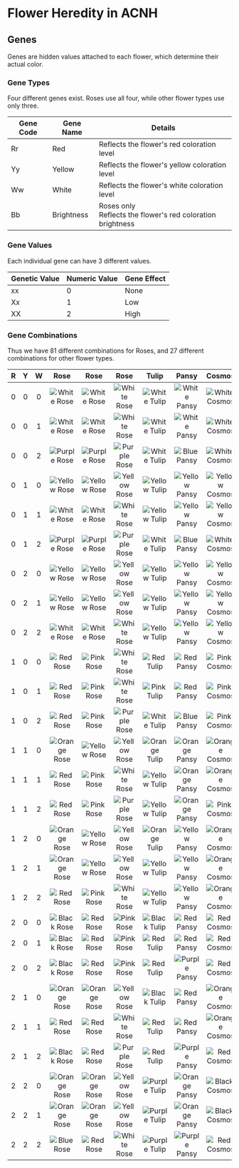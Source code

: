 # Flower Heredity in ACNH

## Genes

Genes are hidden values attached to each flower, which determine their actual color.

### Gene Types

Four different genes exist. Roses use all four, while other flower types use only three.

| Gene Code | Gene Name  | Details                                                      |
| --------- | ---------- | ------------------------------------------------------------ |
| Rr        | Red        | Reflects the flower's red coloration level                   |
| Yy        | Yellow     | Reflects the flower's yellow coloration level                |
| Ww        | White      | Reflects the flower's white coloration level                 |
| Bb        | Brightness | Roses only<br />Reflects the flower's red coloration brightness |

### Gene Values

Each individual gene can have 3 different values.

| Genetic Value | Numeric Value | Gene Effect |
| ------------- | ------------- | ----------- |
| xx            | 0             | None        |
| Xx            | 1             | Low         |
| XX            | 2             | High        |

### Gene Combinations

Thus we have 81 different combinations for Roses, and 27 different combinations for other flower types.

|  R   |  Y   |  W   |            Rose <img width=20/>             |            Rose             |            Rose             |             Tulip             |             Pansy             |             Cosmos              |            Lily             |              Hyacinth               |               Windflower                |            Mum            |
| :--: | :--: | :--: | :-------------------------: | :-------------------------: | :-------------------------: | :---------------------------: | :---------------------------: | :-----------------------------: | :-------------------------: | :---------------------------------: | :-------------------------------------: | :-----------------------: |
|  0   |  0   |  0   |  ![White Rose][White Rose]  |  ![White Rose][White Rose]  |  ![White Rose][White Rose]  |  ![White Tulip][White Tulip]  |  ![White Pansy][White Pansy]  |  ![White Cosmos][White Cosmos]  |  ![White Lily][White Lily]  |  ![White Hyacinth][White Hyacinth]  |  ![White Windflower][White Windflower]  |  ![White Mum][White Mum]  |
|  0   |  0   |  1   |  ![White Rose][White Rose]  |  ![White Rose][White Rose]  |  ![White Rose][White Rose]  |  ![White Tulip][White Tulip]  |  ![White Pansy][White Pansy]  |  ![White Cosmos][White Cosmos]  |  ![White Lily][White Lily]  |  ![White Hyacinth][White Hyacinth]  |  ![White Windflower][White Windflower]  |  ![White Mum][White Mum]  |
|  0   |  0   |  2   | ![Purple Rose][Purple Rose] | ![Purple Rose][Purple Rose] | ![Purple Rose][Purple Rose] |  ![White Tulip][White Tulip]  |   ![Blue Pansy][Blue Pansy]   |  ![White Cosmos][White Cosmos]  |  ![White Lily][White Lily]  |   ![Blue Hyacinth][Blue Hyacinth]   |   ![Blue Windflower][Blue Windflower]   | ![Purple Mum][Purple Mum] |
|  0   |  1   |  0   | ![Yellow Rose][Yellow Rose] | ![Yellow Rose][Yellow Rose] | ![Yellow Rose][Yellow Rose] | ![Yellow Tulip][Yellow Tulip] | ![Yellow Pansy][Yellow Pansy] | ![Yellow Cosmos][Yellow Cosmos] |  ![White Lily][White Lily]  | ![Yellow Hyacinth][Yellow Hyacinth] | ![Orange Windflower][Orange Windflower] | ![Yellow Mum][Yellow Mum] |
|  0   |  1   |  1   |  ![White Rose][White Rose]  |  ![White Rose][White Rose]  |  ![White Rose][White Rose]  | ![Yellow Tulip][Yellow Tulip] | ![Yellow Pansy][Yellow Pansy] | ![Yellow Cosmos][Yellow Cosmos] |  ![White Lily][White Lily]  | ![Yellow Hyacinth][Yellow Hyacinth] | ![Orange Windflower][Orange Windflower] | ![Yellow Mum][Yellow Mum] |
|  0   |  1   |  2   | ![Purple Rose][Purple Rose] | ![Purple Rose][Purple Rose] | ![Purple Rose][Purple Rose] |  ![White Tulip][White Tulip]  |   ![Blue Pansy][Blue Pansy]   |  ![White Cosmos][White Cosmos]  |  ![White Lily][White Lily]  |  ![White Hyacinth][White Hyacinth]  |   ![Blue Windflower][Blue Windflower]   |  ![White Mum][White Mum]  |
|  0   |  2   |  0   | ![Yellow Rose][Yellow Rose] | ![Yellow Rose][Yellow Rose] | ![Yellow Rose][Yellow Rose] | ![Yellow Tulip][Yellow Tulip] | ![Yellow Pansy][Yellow Pansy] | ![Yellow Cosmos][Yellow Cosmos] | ![Yellow Lily][Yellow Lily] | ![Yellow Hyacinth][Yellow Hyacinth] | ![Orange Windflower][Orange Windflower] | ![Yellow Mum][Yellow Mum] |
|  0   |  2   |  1   | ![Yellow Rose][Yellow Rose] | ![Yellow Rose][Yellow Rose] | ![Yellow Rose][Yellow Rose] | ![Yellow Tulip][Yellow Tulip] | ![Yellow Pansy][Yellow Pansy] | ![Yellow Cosmos][Yellow Cosmos] | ![Yellow Lily][Yellow Lily] | ![Yellow Hyacinth][Yellow Hyacinth] | ![Orange Windflower][Orange Windflower] | ![Yellow Mum][Yellow Mum] |
|  0   |  2   |  2   |  ![White Rose][White Rose]  |  ![White Rose][White Rose]  |  ![White Rose][White Rose]  | ![Yellow Tulip][Yellow Tulip] | ![Yellow Pansy][Yellow Pansy] | ![Yellow Cosmos][Yellow Cosmos] |  ![White Lily][White Lily]  | ![Yellow Hyacinth][Yellow Hyacinth] | ![Orange Windflower][Orange Windflower] | ![Yellow Mum][Yellow Mum] |
|  1   |  0   |  0   |    ![Red Rose][Red Rose]    |   ![Pink Rose][Pink Rose]   |  ![White Rose][White Rose]  |    ![Red Tulip][Red Tulip]    |    ![Red Pansy][Red Pansy]    |   ![Pink Cosmos][Pink Cosmos]   |    ![Red Lily][Red Lily]    |    ![Red Hyacinth][Red Hyacinth]    |    ![Red Windflower][Red Windflower]    |   ![Pink Mum][Pink Mum]   |
|  1   |  0   |  1   |    ![Red Rose][Red Rose]    |   ![Pink Rose][Pink Rose]   |  ![White Rose][White Rose]  |   ![Pink Tulip][Pink Tulip]   |    ![Red Pansy][Red Pansy]    |   ![Pink Cosmos][Pink Cosmos]   |   ![Pink Lily][Pink Lily]   |   ![Pink Hyacinth][Pink Hyacinth]   |    ![Red Windflower][Red Windflower]    |   ![Pink Mum][Pink Mum]   |
|  1   |  0   |  2   |    ![Red Rose][Red Rose]    |   ![Pink Rose][Pink Rose]   | ![Purple Rose][Purple Rose] |  ![White Tulip][White Tulip]  |   ![Blue Pansy][Blue Pansy]   |   ![Pink Cosmos][Pink Cosmos]   |  ![White Lily][White Lily]  |  ![White Hyacinth][White Hyacinth]  |   ![Blue Windflower][Blue Windflower]   |   ![Pink Mum][Pink Mum]   |
|  1   |  1   |  0   | ![Orange Rose][Orange Rose] | ![Yellow Rose][Yellow Rose] | ![Yellow Rose][Yellow Rose] | ![Orange Tulip][Orange Tulip] | ![Orange Pansy][Orange Pansy] | ![Orange Cosmos][Orange Cosmos] | ![Orange Lily][Orange Lily] | ![Orange Hyacinth][Orange Hyacinth] |   ![Pink Windflower][Pink Windflower]   | ![Yellow Mum][Yellow Mum] |
|  1   |  1   |  1   |    ![Red Rose][Red Rose]    |   ![Pink Rose][Pink Rose]   |  ![White Rose][White Rose]  | ![Yellow Tulip][Yellow Tulip] | ![Orange Pansy][Orange Pansy] | ![Orange Cosmos][Orange Cosmos] | ![Yellow Lily][Yellow Lily] | ![Yellow Hyacinth][Yellow Hyacinth] |   ![Pink Windflower][Pink Windflower]   |    ![Red Mum][Red Mum]    |
|  1   |  1   |  2   |    ![Red Rose][Red Rose]    |   ![Pink Rose][Pink Rose]   | ![Purple Rose][Purple Rose] | ![Yellow Tulip][Yellow Tulip] | ![Orange Pansy][Orange Pansy] |   ![Pink Cosmos][Pink Cosmos]   | ![Yellow Lily][Yellow Lily] | ![Yellow Hyacinth][Yellow Hyacinth] |   ![Pink Windflower][Pink Windflower]   |   ![Pink Mum][Pink Mum]   |
|  1   |  2   |  0   | ![Orange Rose][Orange Rose] | ![Yellow Rose][Yellow Rose] | ![Yellow Rose][Yellow Rose] | ![Orange Tulip][Orange Tulip] | ![Yellow Pansy][Yellow Pansy] | ![Orange Cosmos][Orange Cosmos] | ![Orange Lily][Orange Lily] | ![Orange Hyacinth][Orange Hyacinth] | ![Orange Windflower][Orange Windflower] | ![Purple Mum][Purple Mum] |
|  1   |  2   |  1   | ![Orange Rose][Orange Rose] | ![Yellow Rose][Yellow Rose] | ![Yellow Rose][Yellow Rose] | ![Yellow Tulip][Yellow Tulip] | ![Yellow Pansy][Yellow Pansy] | ![Orange Cosmos][Orange Cosmos] | ![Yellow Lily][Yellow Lily] | ![Yellow Hyacinth][Yellow Hyacinth] | ![Orange Windflower][Orange Windflower] | ![Purple Mum][Purple Mum] |
|  1   |  2   |  2   |    ![Red Rose][Red Rose]    |   ![Pink Rose][Pink Rose]   |  ![White Rose][White Rose]  | ![Yellow Tulip][Yellow Tulip] | ![Yellow Pansy][Yellow Pansy] | ![Orange Cosmos][Orange Cosmos] | ![Yellow Lily][Yellow Lily] | ![Yellow Hyacinth][Yellow Hyacinth] | ![Orange Windflower][Orange Windflower] | ![Purple Mum][Purple Mum] |
|  2   |  0   |  0   |  ![Black Rose][Black Rose]  |    ![Red Rose][Red Rose]    |   ![Pink Rose][Pink Rose]   |  ![Black Tulip][Black Tulip]  |    ![Red Pansy][Red Pansy]    |    ![Red Cosmos][Red Cosmos]    |  ![Black Lily][Black Lily]  |    ![Red Hyacinth][Red Hyacinth]    |    ![Red Windflower][Red Windflower]    |    ![Red Mum][Red Mum]    |
|  2   |  0   |  1   |  ![Black Rose][Black Rose]  |    ![Red Rose][Red Rose]    |   ![Pink Rose][Pink Rose]   |    ![Red Tulip][Red Tulip]    |    ![Red Pansy][Red Pansy]    |    ![Red Cosmos][Red Cosmos]    |    ![Red Lily][Red Lily]    |    ![Red Hyacinth][Red Hyacinth]    |    ![Red Windflower][Red Windflower]    |    ![Red Mum][Red Mum]    |
|  2   |  0   |  2   |  ![Black Rose][Black Rose]  |    ![Red Rose][Red Rose]    |   ![Pink Rose][Pink Rose]   |    ![Red Tulip][Red Tulip]    | ![Purple Pansy][Purple Pansy] |    ![Red Cosmos][Red Cosmos]    |   ![Pink Lily][Pink Lily]   |    ![Red Hyacinth][Red Hyacinth]    | ![Purple Windflower][Purple Windflower] |    ![Red Mum][Red Mum]    |
|  2   |  1   |  0   | ![Orange Rose][Orange Rose] | ![Orange Rose][Orange Rose] | ![Yellow Rose][Yellow Rose] |  ![Black Tulip][Black Tulip]  |    ![Red Pansy][Red Pansy]    | ![Orange Cosmos][Orange Cosmos] |  ![Black Lily][Black Lily]  |   ![Blue Hyacinth][Blue Hyacinth]   |    ![Red Windflower][Red Windflower]    | ![Purple Mum][Purple Mum] |
|  2   |  1   |  1   |    ![Red Rose][Red Rose]    |    ![Red Rose][Red Rose]    |  ![White Rose][White Rose]  |    ![Red Tulip][Red Tulip]    |    ![Red Pansy][Red Pansy]    | ![Orange Cosmos][Orange Cosmos] |    ![Red Lily][Red Lily]    |    ![Red Hyacinth][Red Hyacinth]    |    ![Red Windflower][Red Windflower]    | ![Purple Mum][Purple Mum] |
|  2   |  1   |  2   |  ![Black Rose][Black Rose]  |    ![Red Rose][Red Rose]    | ![Purple Rose][Purple Rose] |    ![Red Tulip][Red Tulip]    | ![Purple Pansy][Purple Pansy] |    ![Red Cosmos][Red Cosmos]    |   ![Pink Lily][Pink Lily]   |    ![Red Hyacinth][Red Hyacinth]    | ![Purple Windflower][Purple Windflower] |    ![Red Mum][Red Mum]    |
|  2   |  2   |  0   | ![Orange Rose][Orange Rose] | ![Orange Rose][Orange Rose] | ![Yellow Rose][Yellow Rose] | ![Purple Tulip][Purple Tulip] | ![Orange Pansy][Orange Pansy] |  ![Black Cosmos][Black Cosmos]  | ![Orange Lily][Orange Lily] | ![Purple Hyacinth][Purple Hyacinth] |   ![Pink Windflower][Pink Windflower]   |  ![Green Mum][Green Mum]  |
|  2   |  2   |  1   | ![Orange Rose][Orange Rose] | ![Orange Rose][Orange Rose] | ![Yellow Rose][Yellow Rose] | ![Purple Tulip][Purple Tulip] | ![Orange Pansy][Orange Pansy] |  ![Black Cosmos][Black Cosmos]  | ![Orange Lily][Orange Lily] | ![Purple Hyacinth][Purple Hyacinth] |   ![Pink Windflower][Pink Windflower]   |  ![Green Mum][Green Mum]  |
|  2   |  2   |  2   |   ![Blue Rose][Blue Rose]   |    ![Red Rose][Red Rose]    |  ![White Rose][White Rose]  | ![Purple Tulip][Purple Tulip] | ![Purple Pansy][Purple Pansy] |    ![Red Cosmos][Red Cosmos]    |  ![White Lily][White Lily]  | ![Purple Hyacinth][Purple Hyacinth] | ![Purple Windflower][Purple Windflower] |    ![Red Mum][Red Mum]    |

[White Rose]: https://i.imgur.com/Xacr6JK.png
[Red Rose]: https://i.imgur.com/WNw4bsy.png
[Yellow Rose]: https://i.imgur.com/syp5DZO.png
[Pink Rose]: https://i.imgur.com/vtLJ18p.png
[Orange Rose]: https://i.imgur.com/AY4AS3v.png
[Purple Rose]: https://i.imgur.com/HRDqqUF.png
[Black Rose]: https://i.imgur.com/YnAFSip.png
[Blue Rose]: https://i.imgur.com/ShPNLUc.png

[White Tulip]: https://i.imgur.com/icXqqff.png
[Red Tulip]: https://i.imgur.com/FocWneF.png
[Yellow Tulip]: https://i.imgur.com/XYoBPHj.png
[Pink Tulip]: https://i.imgur.com/BcQPAVM.png
[Orange Tulip]: https://i.imgur.com/Qe1zJRf.png
[Purple Tulip]: https://i.imgur.com/2Nn2I32.png
[Black Tulip]: https://i.imgur.com/swxLB2t.png

[White Pansy]: https://i.imgur.com/WbH1f0y.png
[Red Pansy]: https://i.imgur.com/P87wzUX.png
[Yellow Pansy]: https://i.imgur.com/Brr59Np.png
[Orange Pansy]: https://i.imgur.com/pql7Ur4.png
[Purple Pansy]: https://i.imgur.com/apel9uO.png
[Blue Pansy]: https://i.imgur.com/qstosOC.png

[Red Cosmos]: https://i.imgur.com/bZOJNuX.png
[White Cosmos]: https://i.imgur.com/owY9Ipz.png
[Yellow Cosmos]: https://i.imgur.com/FW4GIKj.png
[Black Cosmos]: https://i.imgur.com/FHppj6Z.png
[Orange Cosmos]: https://i.imgur.com/bQLcOFo.png
[Pink Cosmos]: https://i.imgur.com/hNIl1Mu.png

[White Lily]: https://i.imgur.com/PbIoBfx.png
[Red Lily]: https://i.imgur.com/FKRfD2m.png
[Yellow Lily]: https://i.imgur.com/Pg2UA6D.png
[Pink Lily]: https://i.imgur.com/jfQO7hl.png
[Orange Lily]: https://i.imgur.com/rWQgZX0.png
[Black Lily]: https://i.imgur.com/3YBcBum.png

[Red Hyacinth]: https://i.imgur.com/z4Slfi6.png
[White Hyacinth]: https://i.imgur.com/DfQ6XxZ.png
[Yellow Hyacinth]: https://i.imgur.com/fqKtiIj.png
[Purple Hyacinth]: https://i.imgur.com/JWy8MxJ.png
[Orange Hyacinth]: https://i.imgur.com/S8l1iXY.png
[Pink Hyacinth]: https://i.imgur.com/HbIWR5v.png
[Blue Hyacinth]: https://i.imgur.com/hAMbFoT.png

[Red Windflower]: https://i.imgur.com/ZEV3HiA.png
[White Windflower]: https://i.imgur.com/LUkHAFI.png
[Blue Windflower]: https://i.imgur.com/enSgApS.png
[Purple Windflower]: https://i.imgur.com/QjSnAoQ.png
[Pink Windflower]: https://i.imgur.com/sM4KZfQ.png
[Orange Windflower]: https://i.imgur.com/x6NVTdz.png

[Red Mum]: https://i.imgur.com/3MOgmO5.png
[White Mum]: https://i.imgur.com/zAYqa1u.png
[Yellow Mum]: https://i.imgur.com/jstJuSE.png
[Purple Mum]: https://i.imgur.com/C3s80Mc.png
[Pink Mum]: https://i.imgur.com/vbu5rmI.png
[Green Mum]: https://i.imgur.com/a9V82Ao.png